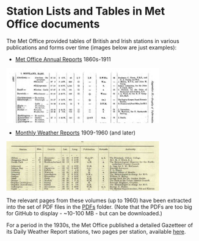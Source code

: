 # Station Lists and Tables in Met Office documents

The Met Office provided tables of British and Irish stations in various publications and forms over time (images below are just examples):

* [Met Office Annual Reports](https://digital.nmla.metoffice.gov.uk/index.php?name=SO_e75e4cf3-9be6-47f9-9444-0c2debbcef83) 1860s-1911

<img src="Images/AnnualReportExample.jpg" width=400>

* [Monthly Weather Reports](https://digital.nmla.metoffice.gov.uk/SO_672294fb-176b-4de6-b393-4ee3a1cacbad/) 1909-1960 (and later)

<img src="Images/MonthlyWeatherReportExample.jpg" width=400>

The relevant pages from these volumes (up to 1960) have been extracted into the set of PDF files in the [PDFs](PDFs) folder. (Note that the PDFs are too big for GitHub to display - ~10-100 MB - but can be downloaded.)

For a period in the 1930s, the Met Office published a detailed Gazetteer of its Daily Weather Report stations, two pages per station, available [here](https://digital.nmla.metoffice.gov.uk/index.php?name=SO_287be104-9fea-4e33-aa77-0f689aa9e484).



